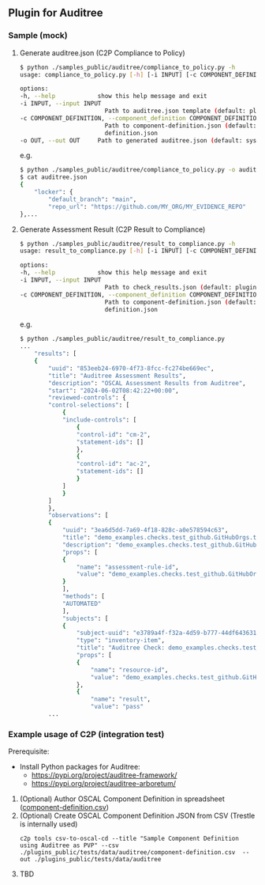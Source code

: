 ## Plugin for Auditree

### Sample (mock)
1. Generate auditree.json (C2P Compliance to Policy)
    ```sh
    $ python ./samples_public/auditree/compliance_to_policy.py -h
    usage: compliance_to_policy.py [-h] [-i INPUT] [-c COMPONENT_DEFINITION] [-o OUT]

    options:
    -h, --help            show this help message and exit
    -i INPUT, --input INPUT
                            Path to auditree.json template (default: plugins_public/tests/data/auditree/auditree.template.json)
    -c COMPONENT_DEFINITION, --component_definition COMPONENT_DEFINITION
                            Path to component-definition.json (default: plugins_public/tests/data/auditree/component-
                            definition.json
    -o OUT, --out OUT     Path to generated auditree.json (default: system temporary directory)
    ```
    e.g.
    ```sh
    $ python ./samples_public/auditree/compliance_to_policy.py -o auditree.json
    $ cat auditree.json 
    {
        "locker": {
            "default_branch": "main",
            "repo_url": "https://github.com/MY_ORG/MY_EVIDENCE_REPO"
    },...
    ```
1. Generate Assessment Result (C2P Result to Compliance)
    ```sh
    $ python ./samples_public/auditree/result_to_compliance.py -h
    usage: result_to_compliance.py [-h] [-i INPUT] [-c COMPONENT_DEFINITION]

    options:
    -h, --help            show this help message and exit
    -i INPUT, --input INPUT
                            Path to check_results.json (default: plugins_public/tests/data/auditree/check_results.json)
    -c COMPONENT_DEFINITION, --component_definition COMPONENT_DEFINITION
                            Path to component-definition.json (default: plugins_public/tests/data/auditree/component-
                            definition.json
    ```
    e.g.
    ```sh
    $ python ./samples_public/auditree/result_to_compliance.py
    ...
        "results": [
        {
            "uuid": "853eeb24-6970-4f73-8fcc-fc274be669ec",
            "title": "Auditree Assessment Results",
            "description": "OSCAL Assessment Results from Auditree",
            "start": "2024-06-02T08:42:22+00:00",
            "reviewed-controls": {
            "control-selections": [
                {
                "include-controls": [
                    {
                    "control-id": "cm-2",
                    "statement-ids": []
                    },
                    {
                    "control-id": "ac-2",
                    "statement-ids": []
                    }
                ]
                }
            ]
            },
            "observations": [
            {
                "uuid": "3ea6d5dd-7a69-4f18-828c-a0e578594c63",
                "title": "demo_examples.checks.test_github.GitHubOrgs.test_members_is_not_empty",
                "description": "demo_examples.checks.test_github.GitHubOrgs.test_members_is_not_empty",
                "props": [
                {
                    "name": "assessment-rule-id",
                    "value": "demo_examples.checks.test_github.GitHubOrgs.test_members_is_not_empty"
                }
                ],
                "methods": [
                "AUTOMATED"
                ],
                "subjects": [
                {
                    "subject-uuid": "e3789a4f-f32a-4d59-b777-44df643631e6",
                    "type": "inventory-item",
                    "title": "Auditree Check: demo_examples.checks.test_github.GitHubOrgs.test_members_is_not_empty_0_nasa",
                    "props": [
                    {
                        "name": "resource-id",
                        "value": "demo_examples.checks.test_github.GitHubOrgs.test_members_is_not_empty_0_nasa"
                    },
                    {
                        "name": "result",
                        "value": "pass"
            ...
    ```
### Example usage of C2P (integration test)

Prerequisite:
- Install Python packages for Auditree:
    - https://pypi.org/project/auditree-framework/
    - https://pypi.org/project/auditree-arboretum/

1. (Optional) Author OSCAL Component Definition in spreadsheet ([component-definition.csv](/plugins_public/tests/data/auditree/component-definition.csv))
1. (Optional) Create OSCAL Component Definition JSON from CSV (Trestle is internally used)
    ```
    c2p tools csv-to-oscal-cd --title "Sample Component Definition using Auditree as PVP" --csv ./plugins_public/tests/data/auditree/component-definition.csv  --out ./plugins_public/tests/data/auditree
    ```
1. TBD